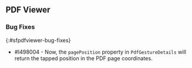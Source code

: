 ## PDF Viewer

### Bug Fixes
{:#sfpdfviewer-bug-fixes}

* \#I498004 - Now, the `pagePosition` property in `PdfGestureDetails` will return the tapped position in the PDF page coordinates.
